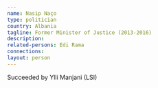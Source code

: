 ```yaml
---
name: Nasip Naço
type: politician
country: Albania
tagline: Former Minister of Justice (2013-2016)
description:
related-persons: Edi Rama
connections:
layout: person
---
```

Succeeded by Ylli Manjani (LSI)
